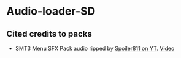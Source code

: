 # Audio-loader-SD

## Cited credits to packs
* SMT3 Menu SFX Pack audio ripped by [Spoiler811 on YT](https://www.youtube.com/@Spoiler811). [Video](https://www.youtube.com/watch?v=QcTwpQkvobY)
